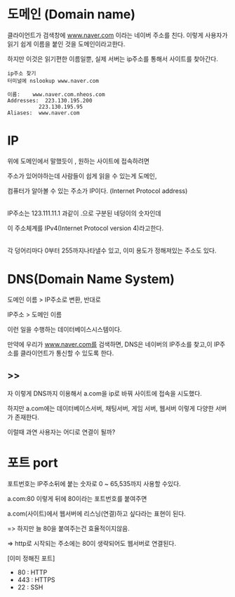# 도메인 (Domain name)
클라이언트가 검색창에 www.naver.com 이라는 네이버 주소를 친다. 이렇게 사용자가 읽기 쉽게 이름을 붙인 것을 도메인이라고한다. 

하지만 이것은 읽기편한 이름일뿐, 실제
서버는 ip주소를 통해서 사이트를 찾아간다.
```node
ip주소 찾기
터미널에 nslookup www.naver.com 

이름:    www.naver.com.nheos.com
Addresses:  223.130.195.200
          223.130.195.95
Aliases:  www.naver.com
```
# IP
위에 도메인에서 말했듯이 , 원하는 사이트에 접속하려면

주소가 있어야하는데 사람들이 쉽게 읽을 수 있는게 도메인,

컴퓨터가 알아볼 수 있는 주소가 IP이다. (Internet Protocol address)

<br/>
 IP주소는 123.111.11.1 과같이 .으로 구분된 네덩이의 숫자인데
 

이 주소체계를 IPv4(Internet Protocol version 4)라고한다.

<br/>
각 덩어리마다 0부터 255까지나타낼수 있고, 이미 용도가 정해져있는 주소도 있다.

 <br/>


# DNS(Domain Name System)

도메인 이름 > IP주소로 변환, 반대로

IP주소 > 도메인 이름 

이런 일을 수행하는 데이터베이스시스템이다.

만약에 우리가 www.naver.com를 검색하면, 
DNS은 네이버의 IP주소를 찾고,이 IP주소를 클라이언트가 통신할 수 있도록 한다. 


## >> 
자 이렇게 DNS까지 이용해서 a.com을 ip로 바꿔 사이트에 접속을 시도했다.

하지만 a.com에는 데이터베이스서버, 채팅서버, 게임 서버, 웹서버 이렇게 다양한 서버가 존재한다.

이럴때 과연 사용자는 어디로 연결이 될까?

# 포트 port
포트번호는 IP주소뒤에 붙는 숫자로 0 ~ 65,535까지 사용할 수있다.

a.com:80 이렇게 뒤에 80이라는 포트번호를 붙여주면

a.com(사이트)에서 웹서버에 리스닝(연결)하고 싶다라는 표현이 된다.

=> 하지만 늘 80을 붙여주는건 효율적이지않음.

=> http로 시작되는 주소에는 80이 생략되어도 웹서버로 연결된다.


   [이미 정해진 포트]
- 80 : HTTP
- 443 : HTTPS
- 22 : SSH


